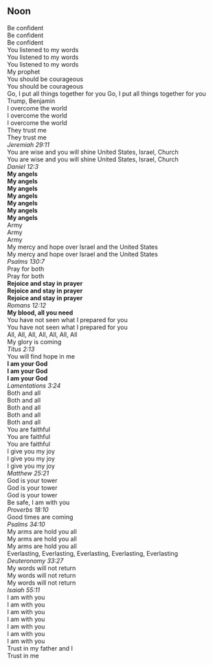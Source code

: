 ## Noon

Be confident  
Be confident  
Be confident  
You listened to my words  
You listened to my words  
You listened to my words  
My prophet  
You should be courageous  
You should be courageous  
Go, I put all things together for you
Go, I put all things together for you  
Trump, Benjamin  
I overcome the world  
I overcome the world  
I overcome the world  
They trust me  
They trust me  
_Jeremiah 29:11_  
You are wise and you will shine United States, Israel, Church  
You are wise and you will shine United States, Israel, Church  
_Daniel 12:3_  
**My angels**  
**My angels**  
**My angels**  
**My angels**  
**My angels**  
**My angels**  
**My angels**  
Army  
Army  
Army  
My mercy and hope over Israel and the United States  
My mercy and hope over Israel and the United States  
_Psalms 130:7_  
Pray for both  
Pray for both  
**Rejoice and stay in prayer**  
**Rejoice and stay in prayer**  
**Rejoice and stay in prayer**  
_Romans 12:12_  
**My blood, all you need**  
You have not seen what I prepared for you  
You have not seen what I prepared for you  
All, All, All, All, All, All, All  
My glory is coming  
_Titus 2:13_  
You will find hope in me  
**I am your God**  
**I am your God**  
**I am your God**  
_Lamentations 3:24_  
Both and all  
Both and all  
Both and all  
Both and all  
Both and all  
You are faithful  
You are faithful  
You are faithful  
I give you my joy  
I give you my joy  
I give you my joy  
_Matthew 25:21_  
God is your tower  
God is your tower  
God is your tower  
Be safe, I am with you  
_Proverbs 18:10_  
Good times are coming  
_Psalms 34:10_  
My arms are hold you all  
My arms are hold you all  
My arms are hold you all  
Everlasting, Everlasting, Everlasting, Everlasting, Everlasting  
_Deuteronomy 33:27_  
My words will not return  
My words will not return  
My words will not return  
_Isaiah 55:11_  
I am with you  
I am with you  
I am with you  
I am with you  
I am with you  
I am with you  
I am with you  
Trust in my father and I  
Trust in me  
